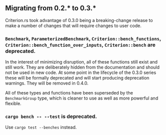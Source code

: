 ## Migrating from 0.2.* to 0.3.*

Criterion.rs took advantage of 0.3.0 being a breaking-change release to make a number of changes
that will require changes to user code.

### `Benchmark`, `ParameterizedBenchmark`, `Criterion::bench_functions`, `Criterion::bench_function_over_inputs`, `Criterion::bench` are deprecated.

In the interest of minimizing disruption, all of these functions still exist and still work. They
are deliberately hidden from the documentation and should not be used in new code. At some point in
the lifecycle of the 0.3.0 series these will be formally deprecated and will start producing
deprecation warnings. They will be removed in 0.4.0.

All of these types and functions have been superseded by the `BenchmarkGroup` type, which is cleaner
to use as well as more powerful and flexible.

### `cargo bench -- --test` is deprecated.

Use `cargo test --benches` instead.
